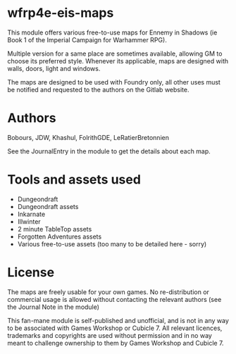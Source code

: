 # wfrp4e-eis-maps

This module offers various free-to-use maps for Ennemy in Shadows (ie Book 1 of the Imperial Campaign for Warhammer RPG). 

Multiple version for a same place are sometimes available, allowing GM to choose its preferred style. 
Whenever its applicable, maps are designed with walls, doors, light and windows.

The maps are designed to be used with Foundry only, all other uses must be notified and requested to the authors on the Gitlab website.

# Authors

Bobours, JDW, Khashul, FolrithGDE, LeRatierBretonnien

See the JournalEntry in the module to get the details about each map.

# Tools and assets used 

* Dungeondraft
* Dungeondraft assets
* Inkarnate
* Illwinter
* 2 minute TableTop assets
* Forgotten Adventures assets
* Various free-to-use assets (too many to be detailed here - sorry)

# License

The maps are freely usable for your own games. No re-distribution or commercial usage is allowed without contacting the relevant authors (see the Journal Note in the module)

This fan-mane module is self-published and unofficial, and is not in any way to be associated with Games Workshop or Cubicle 7. 
All relevant licences, trademarks and copyrights are used without permission and in no way meant to challenge ownership to them by Games Workshop and Cubicle 7.
